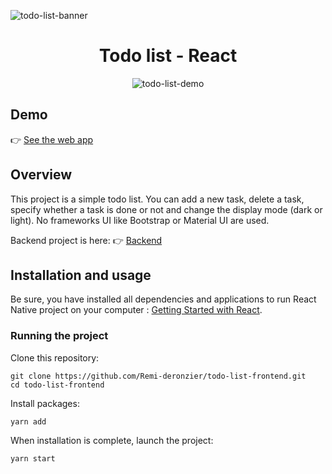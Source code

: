 ![todo-list-banner](https://user-images.githubusercontent.com/49198371/132924626-98b1def5-6ded-461c-88f3-89a6b010fef4.png)


<h1 align="center">Todo list - React</h1>
<p align="center">
  <img src="https://user-images.githubusercontent.com/49198371/132924642-51d836d8-b5ae-44da-ad82-af8ef4d9ca41.gif" alt="todo-list-demo"/>
</p>


## Demo
👉 [See the web app](https://vibrant-euclid-157bdc.netlify.app/)

## Overview
This project is a simple todo list. You can add a new task, delete a task, specify whether a task is done or not and change the display mode (dark or light). No frameworks UI like Bootstrap or Material UI are used.

Backend project is here: 👉 [Backend](https://github.com/Remi-deronzier/todo-list-api)

## Installation and usage
Be sure, you have installed all dependencies and applications to run React Native project on your computer : [Getting Started with React](https://reactjs.org/docs/getting-started.html).

### Running the project
Clone this repository:
```
git clone https://github.com/Remi-deronzier/todo-list-frontend.git
cd todo-list-frontend
```

Install packages:
```
yarn add
```

When installation is complete, launch the project:
```
yarn start
```
